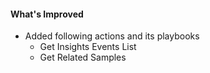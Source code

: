#### What's Improved
- Added following actions and its playbooks
  - Get Insights Events List
  - Get Related Samples